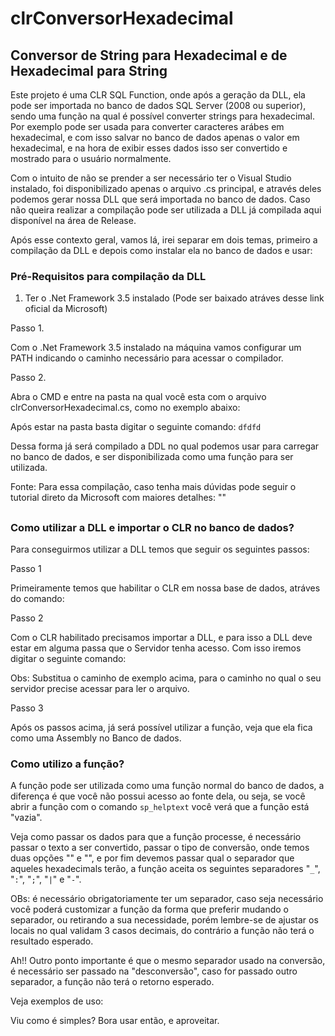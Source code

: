 # clrConversorHexadecimal

## Conversor de String para Hexadecimal e de Hexadecimal para String

Este projeto é uma CLR SQL Function, onde após a geração da DLL, ela pode ser importada no banco de dados SQL Server (2008 ou superior), sendo uma função na qual é possível converter strings para hexadecimal. Por exemplo pode ser usada para converter caracteres arábes em hexadecimal, e com isso salvar no banco de dados apenas o valor em hexadecimal, e na hora de exibir esses dados isso ser convertido e mostrado para o usuário normalmente. 

Com o intuito de não se prender a ser necessário ter o Visual Studio instalado, foi disponibilizado apenas o arquivo .cs principal, e através deles podemos gerar nossa DLL que será importada no banco de dados. Caso não queira realizar a compilação pode ser utilizada a DLL já compilada aqui disponível na área de Release. 

Após esse contexto geral, vamos lá, irei separar em dois temas, primeiro a compilação da DLL e depois como instalar ela no banco de dados e usar: 

### Pré-Requisitos para compilação da DLL

1. Ter o .Net Framework 3.5 instalado (Pode ser baixado atráves desse link oficial da Microsoft)

Passo 1. 

Com o .Net Framework 3.5 instalado na máquina vamos configurar um PATH indicando o caminho necessário para acessar o compilador. 

Passo 2. 

Abra o CMD e entre na pasta na qual você esta com o arquivo clrConversorHexadecimal.cs, como no exemplo abaixo:

Após estar na pasta basta digitar o seguinte comando: `dfdfd`

Dessa forma já será compilado a DDL no qual podemos usar para carregar no banco de dados, e ser disponibilizada como uma função para ser utilizada. 

Fonte: Para essa compilação, caso tenha mais dúvidas pode seguir o tutorial direto da Microsoft com maiores detalhes: ""

##

### Como utilizar a DLL e importar o CLR no banco de dados?

Para conseguirmos utilizar a DLL temos que seguir os seguintes passos:

Passo 1

Primeiramente temos que habilitar o CLR em nossa base de dados, atráves do comando:

Passo 2

Com o CLR habilitado precisamos importar a DLL, e para isso a DLL deve estar em alguma passa que o Servidor tenha acesso. Com isso iremos digitar o seguinte comando:


Obs: Substitua o caminho de exemplo acima, para o caminho no qual o seu servidor precise acessar para ler o arquivo. 


Passo 3

Após os passos acima, já será possível utilizar a função, veja que ela fica como uma Assembly no Banco de dados. 


### Como utilizo a função? 

A função pode ser utilizada como uma função normal do banco de dados, a diferença é que você não possui acesso ao fonte dela, ou seja, se você abrir a função com o comando `sp_helptext` você verá que a função está "vazia". 

Veja como passar os dados para que a função processe, é necessário passar o texto a ser convertido, passar o tipo de conversão, onde temos duas opções "" e "", e por fim devemos passar qual o separador que aqueles hexadecimals terão, a função aceita os seguintes separadores "`_`", "`:`", "`;`", "`|`" e "`-`". 

OBs: é necessário obrigatoriamente ter um separador, caso seja necessário você poderá customizar a função da forma que preferir mudando o separador, ou retirando a sua necessidade, porém lembre-se de ajustar os locais no qual validam 3 casos decimais, do contrário a função não terá o resultado esperado.

Ah!! Outro ponto importante é que o mesmo separador usado na conversão, é necessário ser passado na "desconversão", caso for passado outro separador, a função não terá o retorno esperado.

Veja exemplos de uso:




Viu como é simples? Bora usar então, e aproveitar. 








